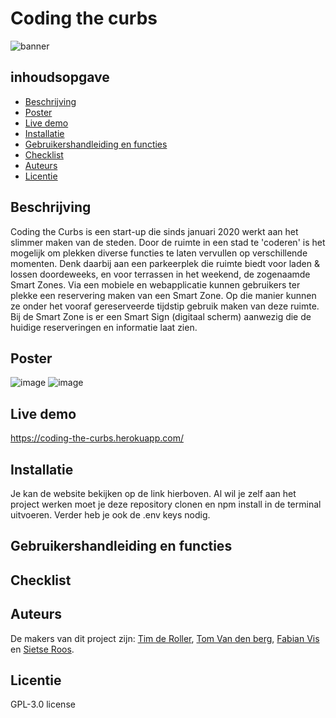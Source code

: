 # Coding the curbs
![banner](https://user-images.githubusercontent.com/43068118/172828732-dd1d47bf-6812-4ca0-b564-d7a706adf77e.png)



## inhoudsopgave
* [Beschrijving](#beschrijving)
* [Poster](#poster)
* [Live demo](#live-demo)
* [Installatie](#installatie)
* [Gebruikershandleiding en functies](#gebruikershandleiding-en-functies)
* [Checklist](#checklist)
* [Auteurs](#auteurs)
* [Licentie](#licentie)


## Beschrijving
Coding the Curbs is een start-up die sinds januari 2020 werkt aan het slimmer maken van de steden. Door de ruimte in een stad te 'coderen' is het mogelijk om plekken diverse functies te laten vervullen op verschillende momenten. Denk daarbij aan een parkeerplek die ruimte biedt voor laden & lossen doordeweeks, en voor terrassen in het weekend, de zogenaamde Smart Zones. Via een mobiele en webapplicatie kunnen gebruikers ter plekke een reservering maken van een Smart Zone. Op die manier kunnen ze onder het vooraf gereserveerde tijdstip gebruik maken van deze ruimte. Bij de Smart Zone is er een Smart Sign (digitaal scherm) aanwezig die de huidige reserveringen en informatie laat zien.


## Poster
![image](https://user-images.githubusercontent.com/30145681/175009279-108f1ca3-005b-4711-8eaa-86f40af691dd.png) ![image](https://user-images.githubusercontent.com/30145681/175009334-da2614a5-fcf1-4964-921f-d48927fc71ad.png)


## Live demo
https://coding-the-curbs.herokuapp.com/

## Installatie
Je kan de website bekijken op de link hierboven. Al wil je zelf aan het project  werken moet je deze repository clonen en npm install in de terminal uitvoeren. Verder heb je ook de .env keys nodig.

## Gebruikershandleiding en functies

## Checklist

## Auteurs 
De makers van dit project zijn: [Tim de Roller](https://github.com/maggness), [Tom Van den berg](https://github.com/Tomvandenberg11), [Fabian Vis](https://github.com/fabian-vis) en  [Sietse Roos](https://github.com/sietse333).


## Licentie
GPL-3.0 license
